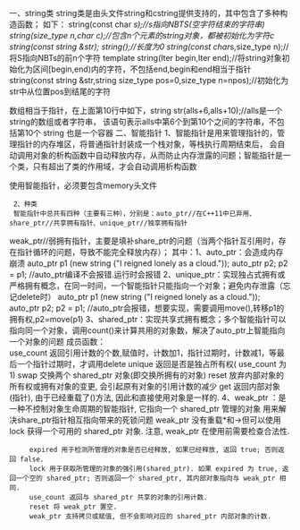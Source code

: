 一、string类
   string类是由头文件string和cstring提供支持的，其中包含了多种构造函数；
 如下：
   string(const char *s);//s指向NBTS(空字符结束的字符串)
   string(size_type n,char c);//包含n个元素的string对象，都被初始化为字符c
   string(const string &str);
   string();//长度为0
   string(const char*s,size_type n);//将S指向NBTs的前n个字符
   template<class Iter>
   string(Iter begin,Iter end);//将string对象初始化为区间[begin,end)内的字符，不包括end,begin和end相当于指针
   string(const string &str,string size_type pos=0,size_type n=npos);//初始化为str中从位置pos到结尾的字符

   数组相当于指针，在上面第10行中如下，string str(alls+6,alls+10);//alls是一个string的数组或者字符串，
   该语句表示alls中第6个到第10个之间的字符串，不包括第10个
   string 也是一个容器
二、智能指针
     1、智能指针是用来管理指针的，管理指针的内存堆区，将普通指针封装成一个栈对象，等栈执行周期结束后，
   会自动调用对象的析构函数中自动释放内存，从而防止内存泄露的问题；智能指针是一个类，只有超出了类的作用域，才会自动调用析构函数

   使用智能指针，必须要包含memory头文件

     2、种类
     智能指针中总共有四种（主要有三种），分别是：auto_ptr//在C++11中已弃用、share_ptr//共享拥有指针、unique_ptr//独享拥有指针
   weak_ptr//弱拥有指针，主要是填补share_ptr的问题（当两个指针互引用时，存在指针循环的问题，导致不能完全释放内存）；
   其中：1、auto_ptr：会造成内存崩溃
         auto_ptr<string> p1 (new string ("I reigned lonely as a cloud.")); 
         auto_ptr<string> p2; 
         p2 = p1; //auto_ptr编译不会报错.运行时会报错
       2、unique_ptr：实现独占式拥有或严格拥有概念，在同一时间，一个智能指针只能指向一个对象；避免内存泄露（忘记delete时）
          auto_ptr<string> p1 (new string ("I reigned lonely as a cloud.")); 
          auto_ptr<string> p2; 
          p2 = p1; //auto_ptr会报错，想要实现，需要调用move(),转移p1的拥有权,p2=move(p1)
       3、shared_ptr：实现共享式拥有概念；多个智能指针可以指向同一个对象，调用count()来计算共用的对象数，解决了auto_ptr上智能指向一个对象的问题
          成员函数：   
            use_count 返回引用计数的个数,赋值时，计数加1，指针过期时，计数减1，等最后一个指针过期时，才调用delete
            unique 返回是否是独占所有权( use_count 为 1)
            swap 交换两个 shared_ptr 对象(即交换所拥有的对象)
            reset 放弃内部对象的所有权或拥有对象的变更, 会引起原有对象的引用计数的减少
            get 返回内部对象(指针), 由于已经重载了()方法, 因此和直接使用对象是一样的.
       4、weak_ptr ：是一种不控制对象生命周期的智能指针, 它指向一个 shared_ptr 管理的对象
          用来解决share_ptr指针相互指向带来的死锁问题
          weak_ptr 没有重载*和->但可以使用 lock 获得一个可用的 shared_ptr 对象. 注意, weak_ptr 在使用前需要检查合法性.
          

         expired 用于检测所管理的对象是否已经释放, 如果已经释放, 返回 true; 否则返回 false.
         lock 用于获取所管理的对象的强引用(shared_ptr). 如果 expired 为 true, 返回一个空的 shared_ptr; 否则返回一个 shared_ptr, 其内部对象指向与 weak_ptr 相同.
         use_count 返回与 shared_ptr 共享的对象的引用计数.
         reset 将 weak_ptr 置空.
         weak_ptr 支持拷贝或赋值, 但不会影响对应的 shared_ptr 内部对象的计数.



       
